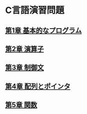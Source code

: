 # C言語演習問題

## [第1章 基本的なプログラム](01/README.md)

## [第2章 演算子](02/README.md)

## [第3章 制御文](03/README.md)

## [第4章 配列とポインタ](04/README.md)

## [第5章 関数](05/README.md)


